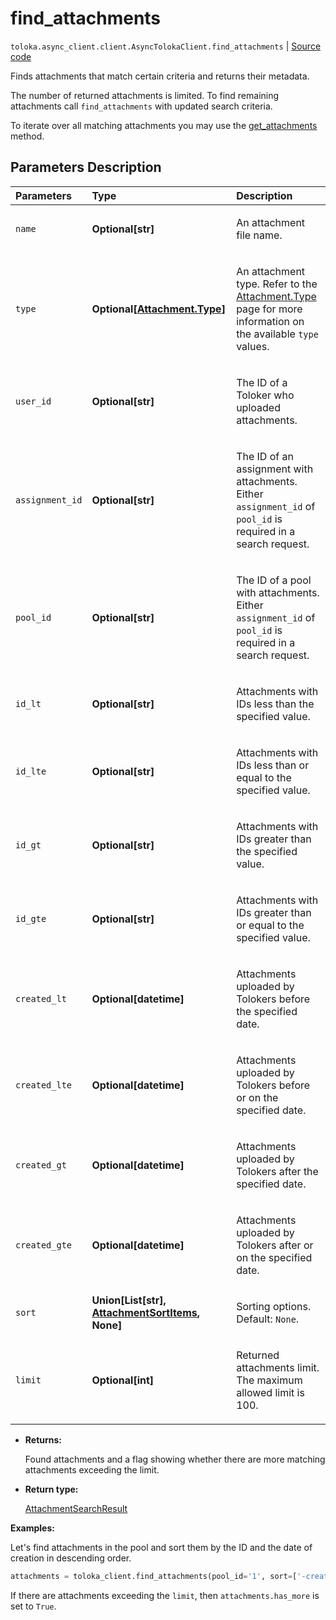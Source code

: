 # find_attachments
`toloka.async_client.client.AsyncTolokaClient.find_attachments` | [Source code](https://github.com/Toloka/toloka-kit/blob/v1.1.3/src/client/__init__.py#L0)

Finds attachments that match certain criteria and returns their metadata.


The number of returned attachments is limited. To find remaining attachments call `find_attachments` with updated search criteria.

To iterate over all matching attachments you may use the [get_attachments](toloka.client.TolokaClient.get_attachments.md) method.

## Parameters Description

| Parameters | Type | Description |
| :----------| :----| :-----------|
`name`|**Optional\[str\]**|<p>An attachment file name.</p>
`type`|**Optional\[[Attachment.Type](toloka.client.attachment.Attachment.Type.md)\]**|<p>An attachment type. Refer to the [Attachment.Type](toloka.client.attachment.Attachment.Type.md) page for more information on the available `type` values.</p>
`user_id`|**Optional\[str\]**|<p>The ID of a Toloker who uploaded attachments.</p>
`assignment_id`|**Optional\[str\]**|<p>The ID of an assignment with attachments. Either `assignment_id` of `pool_id` is required in a search request.</p>
`pool_id`|**Optional\[str\]**|<p>The ID of a pool with attachments. Either `assignment_id` of `pool_id` is required in a search request.</p>
`id_lt`|**Optional\[str\]**|<p>Attachments with IDs less than the specified value.</p>
`id_lte`|**Optional\[str\]**|<p>Attachments with IDs less than or equal to the specified value.</p>
`id_gt`|**Optional\[str\]**|<p>Attachments with IDs greater than the specified value.</p>
`id_gte`|**Optional\[str\]**|<p>Attachments with IDs greater than or equal to the specified value.</p>
`created_lt`|**Optional\[datetime\]**|<p>Attachments uploaded by Tolokers before the specified date.</p>
`created_lte`|**Optional\[datetime\]**|<p>Attachments uploaded by Tolokers before or on the specified date.</p>
`created_gt`|**Optional\[datetime\]**|<p>Attachments uploaded by Tolokers after the specified date.</p>
`created_gte`|**Optional\[datetime\]**|<p>Attachments uploaded by Tolokers after or on the specified date.</p>
`sort`|**Union\[List\[str\], [AttachmentSortItems](toloka.client.search_requests.AttachmentSortItems.md), None\]**|<p>Sorting options. Default: `None`.</p>
`limit`|**Optional\[int\]**|<p>Returned attachments limit. The maximum allowed limit is 100.</p>

* **Returns:**

  Found attachments and a flag showing whether there are more matching attachments exceeding the limit.

* **Return type:**

  [AttachmentSearchResult](toloka.client.search_results.AttachmentSearchResult.md)

**Examples:**

Let's find attachments in the pool and sort them by the ID and the date of creation in descending order.

```python
attachments = toloka_client.find_attachments(pool_id='1', sort=['-created', '-id'], limit=10)
```

If there are attachments exceeding the `limit`, then `attachments.has_more` is set to `True`.
